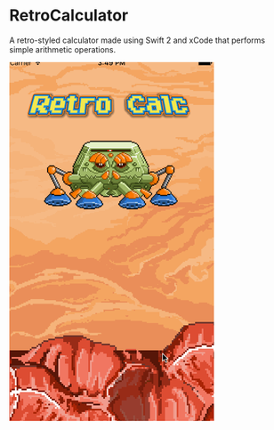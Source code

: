 # RetroCalculator
A retro-styled calculator made using Swift 2 and xCode that performs simple arithmetic operations.

<img src="demo.gif"/>
